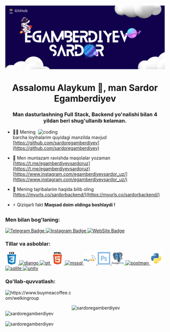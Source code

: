 ![logo](https://github.com/sardoregamberdiyev/sardoregamberdiyev/blob/main/EgamberdiyevSardor.jpg)
<h1 align="center">Assalomu Alaykum 👋, man Sardor Egamberdiyev</h1>
<h3 align="center">Man dasturlashning Full Stack, Backend yo'nalishi bilan 4 yildan beri shug'ullanib kelaman.</h3>

<img align="right" alt="coding" width="400" src="https://cdn.dribbble.com/users/926537/screenshots/4502924/python-2.gif">

- 👨‍💻 Mening barcha loyihalarim quyidagi manzilda mavjud [https://github.com/sardoregamberdiyev](https://github.com/sardoregamberdiyev)

- 📝 Men muntazam ravishda maqolalar yozaman [https://t.me/egamberdiyevsardoruz](https://t.me/egamberdiyevsardoruz)<br>[https://www.instagram.com/egamberdiyevsardor_uz/](https://www.instagram.com/egamberdiyevsardor_uz/)

- 📄 Mening tajribalarim haqida bilib oling [https://myurls.co/sardorbackend/](https://myurls.co/sardorbackend/)

- ⚡ Qiziqarli fakt **Maqsad doim oldinga boshlaydi !**

<h3 align="left">Men bilan bog'laning:</h3>
<p align="left">
<div id="badges">
  <a href="https://t.me/egamberdiyevsardor/">
    <img src="https://img.shields.io/badge/-Telegram-blue?style=for-the-badge&logo=telegram&logo" alt="Telegram Badge"/>
  </a>
  <a href="https://www.instagram.com/egamberdiyevsardor_uz/">
    <img src="https://img.shields.io/badge/-Instagram-re?style=for-the-badge&logo=instagram&logo" alt="Instagram Badge"/>
  </a>
  <a href="https://egamberdiyevsardor.netlify.app/">
    <img src="https://img.shields.io/badge/-WebSite-brightblue?style=for-the-badge&logointernet&logo" alt="WebSite Badge"/>
  </a>
</div>

<h3 align="left">Tillar va asboblar:</h3>
<p align="left"> <a href="https://www.w3schools.com/css/" target="_blank" rel="noreferrer"> <img src="https://raw.githubusercontent.com/devicons/devicon/master/icons/css3/css3-original-wordmark.svg" alt="css3" width="40" height="40"/> </a> <a href="https://www.djangoproject.com/" target="_blank" rel="noreferrer"> <img src="https://cdn.worldvectorlogo.com/logos/django.svg" alt="django" width="40" height="40"/> </a> <a href="https://git-scm.com/" target="_blank" rel="noreferrer"> <img src="https://www.vectorlogo.zone/logos/git-scm/git-scm-icon.svg" alt="git" width="40" height="40"/> </a> <a href="https://www.w3.org/html/" target="_blank" rel="noreferrer"> <img src="https://raw.githubusercontent.com/devicons/devicon/master/icons/html5/html5-original-wordmark.svg" alt="html5" width="40" height="40"/> </a> <a href="https://www.microsoft.com/en-us/sql-server" target="_blank" rel="noreferrer"> <img src="https://www.svgrepo.com/show/303229/microsoft-sql-server-logo.svg" alt="mssql" width="40" height="40"/> </a> <a href="https://www.mysql.com/" target="_blank" rel="noreferrer"> <img src="https://raw.githubusercontent.com/devicons/devicon/master/icons/mysql/mysql-original-wordmark.svg" alt="mysql" width="40" height="40"/> </a> <a href="https://www.photoshop.com/en" target="_blank" rel="noreferrer"> <img src="https://raw.githubusercontent.com/devicons/devicon/master/icons/photoshop/photoshop-line.svg" alt="photoshop" width="40" height="40"/> </a> <a href="https://www.postgresql.org" target="_blank" rel="noreferrer"> <img src="https://raw.githubusercontent.com/devicons/devicon/master/icons/postgresql/postgresql-original-wordmark.svg" alt="postgresql" width="40" height="40"/> </a> <a href="https://postman.com" target="_blank" rel="noreferrer"> <img src="https://www.vectorlogo.zone/logos/getpostman/getpostman-icon.svg" alt="postman" width="40" height="40"/> </a> <a href="https://www.python.org" target="_blank" rel="noreferrer"> <img src="https://raw.githubusercontent.com/devicons/devicon/master/icons/python/python-original.svg" alt="python" width="40" height="40"/> </a> <a href="https://www.sqlite.org/" target="_blank" rel="noreferrer"> <img src="https://www.vectorlogo.zone/logos/sqlite/sqlite-icon.svg" alt="sqlite" width="40" height="40"/> </a> <a href="https://unity.com/" target="_blank" rel="noreferrer"> <img src="https://www.vectorlogo.zone/logos/unity3d/unity3d-icon.svg" alt="unity" width="40" height="40"/> </a> </p>

<h3 align="left">Qo'llab-quvvatlash:</h3>
<p><a href="https://www.buymeacoffee.com/https://www.buymeacoffee.com/welkingroup"> <img align="left" src="https://cdn.buymeacoffee.com/buttons/v2/default-yellow.png" height="50" width="210" alt="https://www.buymeacoffee.com/welkingroup" /></a></p><br><br>

<p><img align="left" src="https://github-readme-stats.vercel.app/api/top-langs?username=sardoregamberdiyev&show_icons=true&locale=en&layout=compact" alt="sardoregamberdiyev" /></p>

<p>&nbsp;<img align="center" src="https://github-readme-stats.vercel.app/api?username=sardoregamberdiyev&show_icons=true&locale=en" alt="sardoregamberdiyev" /></p>

<p><img align="center" src="https://github-readme-streak-stats.herokuapp.com/?user=sardoregamberdiyev&" alt="sardoregamberdiyev" /></p>
